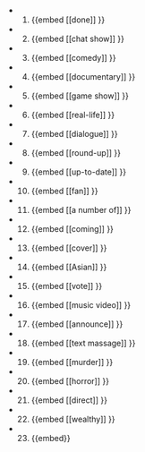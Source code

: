 -
  1. {{embed [[done]] }}
-
  2. {{embed [[chat show]] }}
-
  3. {{embed [[comedy]] }}
-
  4. {{embed [[documentary]] }}
-
  5. {{embed [[game show]] }}
-
  6. {{embed [[real-life]] }}
-
  7. {{embed [[dialogue]] }}
-
  8. {{embed [[round-up]] }}
-
  9. {{embed [[up-to-date]] }}
-
  10. {{embed [[fan]] }}
-
  11. {{embed [[a number of]] }}
-
  12. {{embed [[coming]] }}
-
  13. {{embed [[cover]] }}
-
  14. {{embed [[Asian]] }}
-
  15. {{embed [[vote]] }}
-
  16. {{embed [[music video]] }}
-
  17. {{embed [[announce]] }}
-
  18. {{embed [[text massage]] }}
-
  19. {{embed [[murder]] }}
-
  20. {{embed [[horror]] }}
-
  21. {{embed [[direct]] }}
-
  22. {{embed [[wealthy]] }}
-
  23. {{embed}}